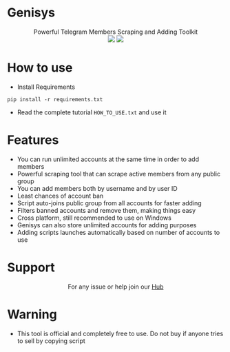 # Genisys
<p align='center'>
  Powerful Telegram Members Scraping and Adding Toolkit<br>
  <a href="https://t.me/joinchat/AAAAAEivg18nL5WJOPdokA"><img src="https://img.shields.io/badge/Telegram-HackTronix1-green"></a> <a href="https://www.instagram.com/cryptonian0"><img src="https://img.shields.io/badge/FollowOn-Instagram-green"></a>
  </p>
  
# How to use

* Install Requirements

`pip install -r requirements.txt`

* Read the complete tutorial `HOW_TO_USE.txt` and use it

# Features

* You can run unlimited accounts at the same time in order to add members
* Powerful scraping tool that can scrape active members from any public group
* You can add members both by username and by user ID
* Least chances of account ban
* Script auto-joins public group from all accounts for faster adding
* Filters banned accounts and remove them, making things easy
* Cross platform, still recommended to use on Windows
* Genisys can also store unlimited accounts for adding purposes
* Adding scripts launches automatically based on number of accounts to use

# Support
<p align='center'>
  For any issue or help join our <a href='https://t.me/HackTronix_Hub'> Hub </a>
  </p>

# Warning

* This tool is official and completely free to use. Do not buy if anyone tries to sell by copying script 
